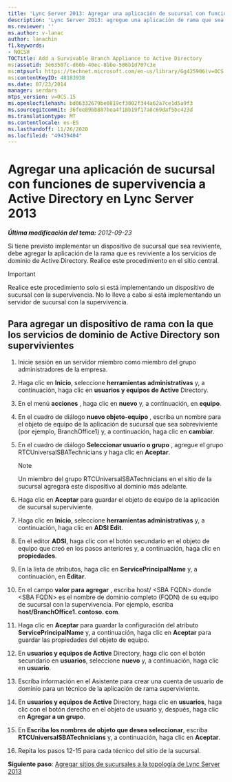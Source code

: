 ```yaml
---
title: 'Lync Server 2013: Agregar una aplicación de sucursal con funciones de supervivencia a Active Directory'
description: 'Lync Server 2013: agregue una aplicación de rama que sea superviviente a Active Directory.'
ms.reviewer: ''
ms.author: v-lanac
author: lanachin
f1.keywords:
- NOCSH
TOCTitle: Add a Survivable Branch Appliance to Active Directory
ms:assetid: 3e63507c-d60b-40ec-8bbe-586b1d707c3e
ms:mtpsurl: https://technet.microsoft.com/en-us/library/Gg425906(v=OCS.15)
ms:contentKeyID: 48183938
ms.date: 07/23/2014
manager: serdars
mtps_version: v=OCS.15
ms.openlocfilehash: bd06332679be0819cf3002f344a62a7ce1d5a9f3
ms.sourcegitcommit: 36fee89bb887bea4f18b19f17a8c69daf5bc423d
ms.translationtype: MT
ms.contentlocale: es-ES
ms.lasthandoff: 11/26/2020
ms.locfileid: "49439404"
---
```

# <a name="add-a-survivable-branch-appliance-to-active-directory-in-lync-server-2013"></a>Agregar una aplicación de sucursal con funciones de supervivencia a Active Directory en Lync Server 2013

<div data-xmlns="http://www.w3.org/1999/xhtml">

<div class="topic" data-xmlns="http://www.w3.org/1999/xhtml" data-msxsl="urn:schemas-microsoft-com:xslt" data-cs="https://msdn.microsoft.com/">

<div data-asp="https://msdn2.microsoft.com/asp">



</div>

<div id="mainSection">

<div id="mainBody">

<span> </span>

_**Última modificación del tema:** 2012-09-23_

Si tiene previsto implementar un dispositivo de sucursal que sea reviviente, debe agregar la aplicación de la rama que es reviviente a los servicios de dominio de Active Directory. Realice este procedimiento en el sitio central.

<div>


> [!IMPORTANT]  
> Realice este procedimiento solo si está implementando un dispositivo de sucursal con la supervivencia. No lo lleve a cabo si está implementando un servidor de sucursal con la supervivencia.



</div>

<div>

## <a name="to-add-an-survivable-branch-appliance-to-active-directory-domain-services"></a>Para agregar un dispositivo de rama con la que los servicios de dominio de Active Directory son supervivientes

1.  Inicie sesión en un servidor miembro como miembro del grupo administradores de la empresa.

2.  Haga clic en **Inicio**, seleccione **herramientas administrativas** y, a continuación, haga clic en **usuarios y equipos de Active** Directory.

3.  En el menú **acciones** , haga clic en **nuevo** y, a continuación, en **equipo**.

4.  En el cuadro de diálogo **nuevo objeto-equipo** , escriba un nombre para el objeto de equipo de la aplicación de sucursal que sea sobreviviente (por ejemplo, BranchOffice1) y, a continuación, haga clic en **cambiar**.

5.  En el cuadro de diálogo **Seleccionar usuario o grupo** , agregue el grupo RTCUniversalSBATechnicians y haga clic en **Aceptar**.
    
    <div>
    

    > [!NOTE]  
    > Un miembro del grupo RTCUniversalSBATechnicians en el sitio de la sucursal agregará este dispositivo al dominio más adelante.

    
    </div>

6.  Haga clic en **Aceptar** para guardar el objeto de equipo de la aplicación de sucursal superviviente.

7.  Haga clic en **Inicio**, seleccione **herramientas administrativas** y, a continuación, haga clic en **ADSI Edit**.

8.  En el editor **ADSI**, haga clic con el botón secundario en el objeto de equipo que creó en los pasos anteriores y, a continuación, haga clic en **propiedades**.

9.  En la lista de atributos, haga clic en **ServicePrincipalName** y, a continuación, en **Editar**.

10. En el campo **valor para agregar** , escriba host/ \<SBA FQDN\> donde \<SBA FQDN\> es el nombre de dominio completo (FQDN) de su equipo de sucursal con la supervivencia. Por ejemplo, escriba **host/BranchOffice1. contoso. com**.

11. Haga clic en **Aceptar** para guardar la configuración del atributo **ServicePrincipalName** y, a continuación, haga clic en **Aceptar** para guardar las propiedades del objeto de equipo.

12. En **usuarios y equipos de Active** Directory, haga clic con el botón secundario en **usuarios**, seleccione **nuevo** y, a continuación, haga clic en **usuario**.

13. Escriba información en el Asistente para crear una cuenta de usuario de dominio para un técnico de la aplicación de rama superviviente.

14. En **usuarios y equipos de Active** Directory, haga clic en **usuarios**, haga clic con el botón derecho en el objeto de usuario y, después, haga clic en **Agregar a un grupo**.

15. En **Escriba los nombres de objeto que desea seleccionar**, escriba **RTCUniversalSBATechnicians** y, a continuación, haga clic en **Aceptar**.

16. Repita los pasos 12-15 para cada técnico del sitio de la sucursal.

**Siguiente paso**: [Agregar sitios de sucursales a la topología de Lync Server 2013](lync-server-2013-add-branch-sites-to-your-topology.md)

</div>

</div>

<span> </span>

</div>

</div>

</div>

